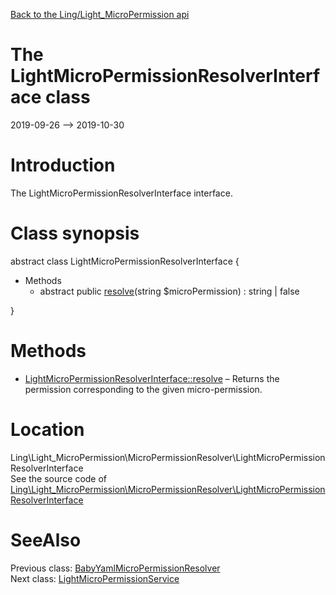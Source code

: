 [Back to the Ling/Light_MicroPermission api](https://github.com/lingtalfi/Light_MicroPermission/blob/master/doc/api/Ling/Light_MicroPermission.md)



The LightMicroPermissionResolverInterface class
================
2019-09-26 --> 2019-10-30






Introduction
============

The LightMicroPermissionResolverInterface interface.



Class synopsis
==============


abstract class <span class="pl-k">LightMicroPermissionResolverInterface</span>  {

- Methods
    - abstract public [resolve](https://github.com/lingtalfi/Light_MicroPermission/blob/master/doc/api/Ling/Light_MicroPermission/MicroPermissionResolver/LightMicroPermissionResolverInterface/resolve.md)(string $microPermission) : string | false

}






Methods
==============

- [LightMicroPermissionResolverInterface::resolve](https://github.com/lingtalfi/Light_MicroPermission/blob/master/doc/api/Ling/Light_MicroPermission/MicroPermissionResolver/LightMicroPermissionResolverInterface/resolve.md) &ndash; Returns the permission corresponding to the given micro-permission.





Location
=============
Ling\Light_MicroPermission\MicroPermissionResolver\LightMicroPermissionResolverInterface<br>
See the source code of [Ling\Light_MicroPermission\MicroPermissionResolver\LightMicroPermissionResolverInterface](https://github.com/lingtalfi/Light_MicroPermission/blob/master/MicroPermissionResolver/LightMicroPermissionResolverInterface.php)



SeeAlso
==============
Previous class: [BabyYamlMicroPermissionResolver](https://github.com/lingtalfi/Light_MicroPermission/blob/master/doc/api/Ling/Light_MicroPermission/MicroPermissionResolver/BabyYamlMicroPermissionResolver.md)<br>Next class: [LightMicroPermissionService](https://github.com/lingtalfi/Light_MicroPermission/blob/master/doc/api/Ling/Light_MicroPermission/Service/LightMicroPermissionService.md)<br>
